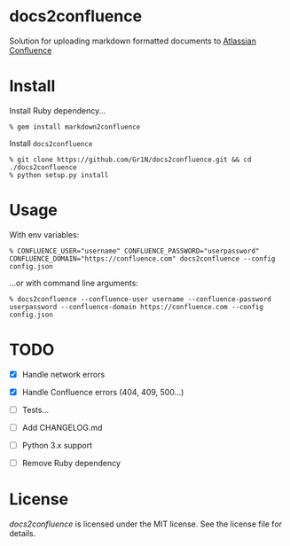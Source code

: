 # docs2confluence

Solution for uploading markdown formatted documents to [Atlassian Confluence](https://www.atlassian.com/software/confluence)


# Install

Install Ruby dependency...

```shell
% gem install markdown2confluence
```

Install `docs2confluence`

```shell
% git clone https://github.com/Gr1N/docs2confluence.git && cd ./docs2confluence
% python setup.py install
```


# Usage

With env variables:

```shell
% CONFLUENCE_USER="username" CONFLUENCE_PASSWORD="userpassword" CONFLUENCE_DOMAIN="https://confluence.com" docs2confluence --config config.json
```

...or with command line arguments:

```shell
% docs2confluence --confluence-user username --confluence-password userpassword --confluence-domain https://confluence.com --config config.json
```


# TODO

- [x] Handle network errors
- [x] Handle Confluence errors (404, 409, 500...)
- [ ] Tests...
- [ ] Add CHANGELOG.md
- [ ] Python 3.x support
- [ ] Remove Ruby dependency


# License

*docs2confluence* is licensed under the MIT license. See the license file for details.
